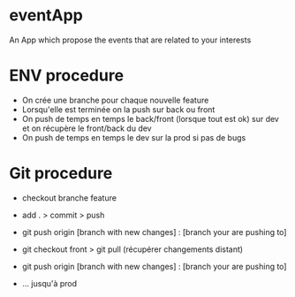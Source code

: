 # eventApp

An App which propose the events that are related to your interests

# ENV procedure

- On crée une branche pour chaque nouvelle feature
- Lorsqu'elle est terminée on la push sur back ou front
- On push de temps en temps le back/front (lorsque tout est ok) sur dev et on récupère le front/back du dev
- On push de temps en temps le dev sur la prod si pas de bugs

# Git procedure

- checkout branche feature
- add . > commit > push
- git push origin [branch with new changes] : [branch your are pushing to]

- git checkout front > git pull (récupérer changements distant)
- git push origin [branch with new changes] : [branch your are pushing to]
- ... jusqu'à prod
